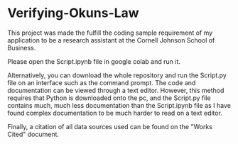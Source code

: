 # Verifying-Okuns-Law

This project was made the fulfill the coding sample requirement of my application to be a research assistant at the Cornell Johnson School of Business.

Please open the Script.ipynb file in google colab and run it.

Alternatively, you can download the whole repository and run the Script.py file on an interface such as the command prompt. The code and documentation can be viewed through a text editor. However, this method requires that Python is downloaded onto the pc, and the Script.py file contains much, much less documentation than the Script.ipynb file as I have found complex documentation to be much harder to read on a text editor.

Finally, a citation of all data sources used can be found on the "Works Cited" document.
